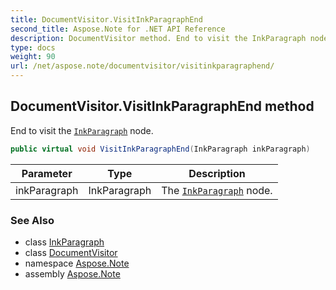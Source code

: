 ```yaml
---
title: DocumentVisitor.VisitInkParagraphEnd
second_title: Aspose.Note for .NET API Reference
description: DocumentVisitor method. End to visit the InkParagraph node
type: docs
weight: 90
url: /net/aspose.note/documentvisitor/visitinkparagraphend/
---
```

## DocumentVisitor.VisitInkParagraphEnd method

End to visit the [`InkParagraph`](../../inkparagraph/) node.

```csharp
public virtual void VisitInkParagraphEnd(InkParagraph inkParagraph)
```

| Parameter | Type | Description |
| --- | --- | --- |
| inkParagraph | InkParagraph | The [`InkParagraph`](../../inkparagraph/) node. |

### See Also

* class [InkParagraph](../../inkparagraph/)
* class [DocumentVisitor](../)
* namespace [Aspose.Note](../../documentvisitor/)
* assembly [Aspose.Note](../../../)


